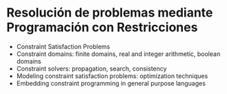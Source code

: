# Resolución de problemas mediante Programación con Restricciones
- Constraint Satisfaction Problems
- Constraint domains: finite domains, real and integer arithmetic, boolean domains
- Constraint solvers: propagation, search, consistency
- Modeling constraint satisfaction problems: optimization techniques
- Embedding constraint programming in general purpose languages
